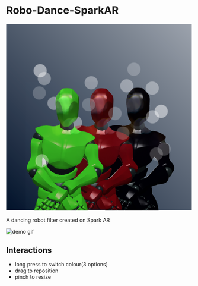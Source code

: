 # Robo-Dance-SparkAR
![icon](https://github.com/sneha-meto/Robo-Dance-SparkAR/blob/master/robo-dance-icon.png)

A dancing robot filter created on Spark AR

![demo gif](https://github.com/sneha-meto/Robo-Dance-SparkAR/blob/master/robo-dance-demo.gif)

## Interactions
- long press to switch colour(3 options)
- drag to reposition 
- pinch to resize
